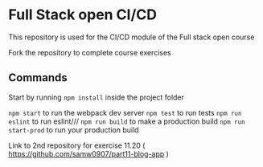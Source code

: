 # Full Stack open CI/CD

This repository is used for the CI/CD module of the Full stack open course

Fork the repository to complete course exercises

## Commands

Start by running `npm install` inside the project folder

`npm start` to run the webpack dev server
`npm test` to run tests
`npm run eslint` to run eslint///
`npm run build` to make a production build
`npm run start-prod` to run your production build




Link to 2nd repository for exercise 11.20 ( https://github.com/samw0907/part11-blog-app  )
